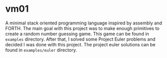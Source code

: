 # vm01

A minimal stack oriented programming language inspired by assembly and FORTH. The main goal with this project was to make enough primitives to create a random number guessing game. This game can be found in `examples` directory. After that, I solved some Project Euler problems and decided I was done with this project. The project euler solutions can be found in `examples/euler` directory.
